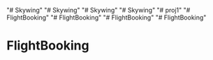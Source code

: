 "# Skywing" 
"# Skywing" 
"# Skywing" 
"# Skywing" 
"# proj1" 
"# FlightBooking" 
"# FlightBooking" 
"# FlightBooking" 
"# FlightBooking" 
# FlightBooking
